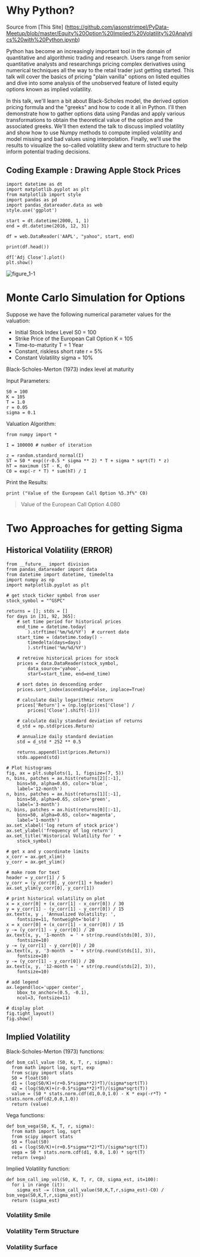 # Why Python?

Source from [This Site] (https://github.com/jasonstrimpel/PyData-Meetup/blob/master/Equity%20Option%20Implied%20Volatility%20Analytics%20with%20Python.ipynb)

Python has become an increasingly important tool in the domain of quantitative and algorithmic trading and research. Users range from senior quantitative analysts and researchings pricing complex derivatives using numerical techniques all the way to the retail trader just getting started. This talk will cover the basics of pricing "plain vanilla" options on listed equities and dive into some analysis of the unobserved feature of listed equity options known as implied volatility.

In this talk, we'll learn a bit about Black-Scholes model, the derived option pricing formula and the "greeks" and how to code it all in Python. I'll then demonstrate how to gather options data using Pandas and apply various transformations to obtain the theoretical value of the option and the associated greeks. We'll then extend the talk to discuss implied volatility and show how to use Numpy methods to compute implied volatility and model missing and bad values using interpolation. Finally, we'll use the results to visualize the so-called volatility skew and term structure to help inform potential trading decisions.

## Coding Example : Drawing Apple Stock Prices
```
import datetime as dt
import matplotlib.pyplot as plt
from matplotlib import style
import pandas as pd
import pandas_datareader.data as web
style.use('ggplot')

start = dt.datetime(2000, 1, 1)
end = dt.datetime(2016, 12, 31)

df = web.DataReader('AAPL', "yahoo", start, end)

print(df.head())

df['Adj Close'].plot()
plt.show()
```
![figure_1-1](https://user-images.githubusercontent.com/33922653/33591982-06020ba8-d9cc-11e7-800e-a590e82379fa.png)


# Monte Carlo Simulation for Options
Suppose we have the following numerical parameter values for the valuation:

- Initial Stock Index Level S0 = 100
- Strike Price of the European Call Option K = 105
- Time-to-maturity T = 1 Year
- Constant, riskless short rate r = 5%
- Constant Volatility sigma = 10%

Black-Scholes-Merton (1973) index level at maturity

Input Parameters:
```
S0 = 100
K = 105
T = 1.0
r = 0.05
sigma = 0.1
```

Valuation Algorithm:
```
from numpy import *

I = 100000 # number of iteration

z = random.standard_normal(I)
ST = S0 * exp((r-0.5 * sigma ** 2) * T + sigma * sqrt(T) * z)
hT = maximum (ST - K, 0)
C0 = exp(-r * T) * sum(hT) / I
```

Print the Results:
```
print ("Value of the European Call Option %5.3f%" C0)
```
> Value of the European Call Option 4.080

# Two Approaches for getting Sigma

## Historical Volatility (ERROR)


```
from __future__ import division
from pandas_datareader import data
from datetime import datetime, timedelta
import numpy as np
import matplotlib.pyplot as plt
 
# get stock ticker symbol from user
stock_symbol = "^GSPC"
 
returns = []; stds = []
for days in [31, 92, 365]:
    # set time period for historical prices
    end_time = datetime.today(
        ).strftime('%m/%d/%Y')  # current date
    start_time = (datetime.today() -
        timedelta(days=days)
        ).strftime('%m/%d/%Y')
 
    # retreive historical prices for stock
    prices = data.DataReader(stock_symbol,
        data_source='yahoo',
        start=start_time, end=end_time)
 
    # sort dates in descending order
    prices.sort_index(ascending=False, inplace=True)
 
    # calculate daily logarithmic return
    prices['Return'] = (np.log(prices['Close'] /
        prices['Close'].shift(-1)))
 
    # calculate daily standard deviation of returns
    d_std = np.std(prices.Return)
 
    # annualize daily standard deviation
    std = d_std * 252 ** 0.5
 
    returns.append(list(prices.Return))
    stds.append(std)
 
# Plot histograms
fig, ax = plt.subplots(1, 1, figsize=(7, 5))
n, bins, patches = ax.hist(returns[2][:-1],
    bins=50, alpha=0.65, color='blue',
    label='12-month')
n, bins, patches = ax.hist(returns[1][:-1],
    bins=50, alpha=0.65, color='green',
    label='3-month')
n, bins, patches = ax.hist(returns[0][:-1],
    bins=50, alpha=0.65, color='magenta',
    label='1-month')
ax.set_xlabel('log return of stock price')
ax.set_ylabel('frequency of log return')
ax.set_title('Historical Volatility for ' +
    stock_symbol)
 
# get x and y coordinate limits
x_corr = ax.get_xlim()
y_corr = ax.get_ylim() 
 
# make room for text
header = y_corr[1] / 5
y_corr = (y_corr[0], y_corr[1] + header)
ax.set_ylim(y_corr[0], y_corr[1])
 
# print historical volatility on plot
x = x_corr[0] + (x_corr[1] - x_corr[0]) / 30
y = y_corr[1] - (y_corr[1] - y_corr[0]) / 15
ax.text(x, y , 'Annualized Volatility: ',
    fontsize=11, fontweight='bold')
x = x_corr[0] + (x_corr[1] - x_corr[0]) / 15
y -= (y_corr[1] - y_corr[0]) / 20
ax.text(x, y, '1-month  = ' + str(np.round(stds[0], 3)),
    fontsize=10)
y -= (y_corr[1] - y_corr[0]) / 20
ax.text(x, y, '3-month  = ' + str(np.round(stds[1], 3)),
    fontsize=10)
y -= (y_corr[1] - y_corr[0]) / 20
ax.text(x, y, '12-month = ' + str(np.round(stds[2], 3)),
    fontsize=10)
 
# add legend
ax.legend(loc='upper center',
    bbox_to_anchor=(0.5, -0.1),
    ncol=3, fontsize=11)
 
# display plot
fig.tight_layout()
fig.show()

```

## Implied Volatility

Black-Scholes-Merton (1973) functions:
```
def bsm_call_value (S0, K, T, r, sigma):
  from math import log, sqrt, exp
  from scipy import stats
  S0 = float(S0)
  d1 = (log(S0/K)+(r+0.5*sigma**2)*T)/(sigma*sqrt(T))
  d2 = (log(S0/K)+(r-0.5*sigma**2)*T)/(sigma*sqrt(T))
  value = (S0 * stats.norm.cdf(d1,0.0,1.0) - K * exp(-r*T) * stats.norm.cdf(d2,0.0,1.0))
  return (value)
```

Vega functions:
```
def bsm_vega(S0, K, T, r, sigma):
  from math import log, sqrt
  from scipy import stats
  S0 = float(S0)
  d1 = (log(S0/K)+(r+0.5*sigma**2)*T)/(sigma*sqrt(T))
  vega = S0 * stats.norm.cdf(d1, 0.0, 1.0) * sqrt(T)
  return (vega)
```

Implied Volatility function:

```
def bsm_call_imp_vol(S0, K, T, r, C0, sigma_est, it=100):
  for i in range (it):
    sigma_est -= ((bsm_call_value(S0,K,T,r,sigma_est)-C0) / bsm_vega(S0,K,T,r,sigma_est))
  return (sigma_est)
```


### Volatility Smile

### Volatility Term Structure

### Volatility Surface
